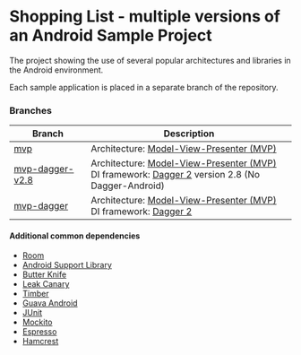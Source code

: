 ﻿# Shopping List - multiple versions of an Android Sample Project

The project showing the use of several popular architectures and libraries in the Android environment.

Each sample application is placed in a separate branch of the repository.

### Branches
| Branch | Description |
| ------------- | ------------- |
| [mvp](https://github.com/tomtre/shopping-list-clean-architecture/tree/mvp) | Architecture: [Model-View-Presenter (MVP)](https://en.wikipedia.org/wiki/Model%E2%80%93view%E2%80%93presenter) |
| [mvp-dagger-v2.8](https://github.com/tomtre/shopping-list-clean-architecture/tree/mvp-dagger-v2.8) | Architecture: [Model-View-Presenter (MVP)](https://en.wikipedia.org/wiki/Model%E2%80%93view%E2%80%93presenter)<br />DI framework: [Dagger 2](https://github.com/google/dagger) version 2.8 (No Dagger-Android)|
| [mvp-dagger](https://github.com/tomtre/shopping-list-clean-architecture/tree/mvp-dagger) | Architecture: [Model-View-Presenter (MVP)](https://en.wikipedia.org/wiki/Model%E2%80%93view%E2%80%93presenter)<br />DI framework: [Dagger 2](https://github.com/google/dagger) |

#### Additional common dependencies
- [Room](https://developer.android.com/topic/libraries/architecture/room)
- [Android Support Library](https://developer.android.com/topic/libraries/support-library/)
- [Butter Knife](https://github.com/JakeWharton/butterknife)
- [Leak Canary](https://github.com/square/leakcanary)
- [Timber](https://github.com/JakeWharton/timber)
- [Guava Android](https://github.com/google/guava)
- [JUnit](https://github.com/junit-team/junit4)
- [Mockito](https://github.com/mockito/mockito)
- [Espresso](https://developer.android.com/training/testing/espresso/)
- [Hamcrest](https://github.com/hamcrest/JavaHamcrest)